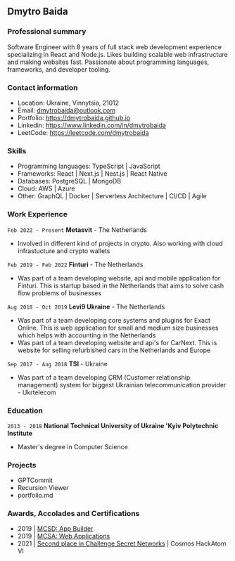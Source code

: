 ## Dmytro Baida

### Professional summary

Software Engineer with 8 years of full stack web development experience specializing in React and Node.js.
Likes building scalable web infrastructure and making websites fast. Passionate about programming languages, frameworks, and developer tooling.

### Contact information

* Location: Ukraine, Vinnytsia, 21012
* Email: dmytrobaida@outlook.com
* Portfolio: https://dmytrobaida.github.io
* Linkedin: https://www.linkedin.com/in/dmytrobaida
* LeetCode: https://leetcode.com/dmytrobaida

### Skills

* Programming languages: TypeScript | JavaScript
* Frameworks: React | Next.js | Nest.js | React Native
* Databases: PostgreSQL | MongoDB
* Cloud: AWS | Azure
* Other: GraphQL | Docker | Serverless Architecture | CI/CD | Agile

### Work Experience

`Feb 2022 - Present`
**Metasvit** - The Netherlands

- Involved in different kind of projects in crypto. Also working with cloud infrastucture and crypto wallets

`Feb 2019 - Feb 2022`
**Finturi** - The Netherlands

- Was part of a team developing website, api and mobile application for Finturi. This is startup based in the Netherlands that aims to solve cash flow problems of businesses

`Aug 2018 - Oct 2019`
**Levi9 Ukraine** - The Netherlands

- Was part of a team developing core systems and plugins for Exact Online. This is web application for small and medium size businesses which helps with accounting in the Netherlands
- Was part of a team developing website and api's for CarNext. This is website for selling refurbished cars in the Netherlands and Europe 

`Sep 2017 - Aug 2018`
**TSI** - Ukraine

- Was part of a team developing CRM (Customer relationship management) system for biggest Ukrainian telecommunication provider - Ukrtelecom

### Education

`2013 - 2018`
**National Technical University of Ukraine 'Kyiv Polytechnic Institute**
- Master's degree in Computer Science

### Projects

* GPTCommit
* Recursion Viewer
* portfolio.md

### Awards, Accolades and Certifications

* 2019 | [MCSD: App Builder](https://www.credly.com/badges/f5539812-1f75-4b3d-bb16-c7f483f9b6b6/linked_in_profile)
* 2019 | [MCSA: Web Applications](https://www.credly.com/badges/e3cb23d1-e248-4aa2-a4c7-a4ad6ecd07b5/linked_in_profile)
* 2021 | [Second place in Challenge Secret Networks](https://devpost.com/software/yatzee) | Cosmos HackAtom VI



